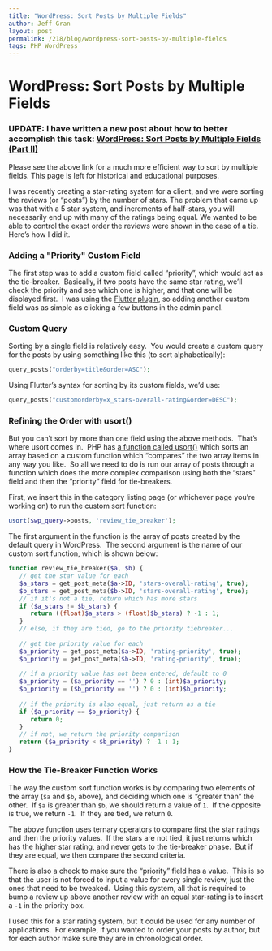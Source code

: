 ```yaml
---
title: "WordPress: Sort Posts by Multiple Fields"
author: Jeff Gran
layout: post
permalink: /218/blog/wordpress-sort-posts-by-multiple-fields
tags: PHP WordPress
---
```

# WordPress: Sort Posts by Multiple Fields

### UPDATE: I have written a new post about how to better accomplish this task: [WordPress: Sort Posts by Multiple Fields (Part II)][1]

 [1]: http://jeffgran.com/262/blog/wordpress-sort-posts-by-multiple-fields-part-ii

Please see the above link for a much more efficient way to sort by multiple fields. This page is left for historical and educational purposes.

I was recently creating a star-rating system for a client, and we were sorting the reviews (or “posts”) by the number of stars. The problem that came up was that with a 5 star system, and increments of half-stars, you will necessarily end up with many of the ratings being equal. We wanted to be able to control the exact order the reviews were shown in the case of a tie. Here’s how I did it.

### Adding a "Priority" Custom Field

The first step was to add a custom field called “priority”, which would act as the tie-breaker.  Basically, if two posts have the same star rating, we’ll check the priority and see which one is higher, and that one will be displayed first.  I was using the [Flutter plugin][2], so adding another custom field was as simple as clicking a few buttons in the admin panel.

 [2]: http://flutter.freshout.us/ "Flutter WordPress Plugin Homepage"

### Custom Query

Sorting by a single field is relatively easy.  You would create a custom query for the posts by using something like this (to sort alphabetically):

~~~~ php
query_posts("orderby=title&order=ASC");
~~~~

Using Flutter’s syntax for sorting by its custom fields, we’d use:

~~~~ php
query_posts("customorderby=x_stars-overall-rating&order=DESC");
~~~~

### Refining the Order with usort()

But you can’t sort by more than one field using the above methods.  That’s where usort comes in.  PHP has [a function called usort()][3] which sorts an array based on a custom function which “compares” the two array items in any way you like.  So all we need to do is run our array of posts through a function which does the more complex comparison using both the “stars” field and then the “priority” field for tie-breakers.

 [3]: http://us2.php.net/manual/en/function.usort.php "PHP Manual: usort"

First, we insert this in the category listing page (or whichever page you’re working on) to run the custom sort function:

~~~~ php
usort($wp_query->posts, 'review_tie_breaker');
~~~~

The first argument in the function is the array of posts created by the default query in WordPress.  The second argument is the name of our custom sort function, which is shown below:

~~~~ php
function review_tie_breaker($a, $b) {
   // get the star value for each 
   $a_stars = get_post_meta($a->ID, 'stars-overall-rating', true);
   $b_stars = get_post_meta($b->ID, 'stars-overall-rating', true);
   // if it's not a tie, return which has more stars
   if ($a_stars != $b_stars) {
      return ((float)$a_stars > (float)$b_stars) ? -1 : 1;
   }
   // else, if they are tied, go to the priority tiebreaker...
 
   // get the priority value for each
   $a_priority = get_post_meta($a->ID, 'rating-priority', true);
   $b_priority = get_post_meta($b->ID, 'rating-priority', true);
 
   // if a priority value has not been entered, default to 0
   $a_priority = ($a_priority == '') ? 0 : (int)$a_priority;
   $b_priority = ($b_priority == '') ? 0 : (int)$b_priority;
 
   // if the priority is also equal, just return as a tie
   if ($a_priority == $b_priority) {
      return 0;
   }
   // if not, we return the priority comparison
   return ($a_priority < $b_priority) ? -1 : 1;
}
~~~~

### How the Tie-Breaker Function Works

The way the custom sort function works is by comparing two elements of the array (`$a` and `$b`, above), and deciding which one is “greater than” the other.  If `$a` is greater than `$b`, we should return a value of `1`.  If the opposite is true, we return `-1`.  If they are tied, we return `0`. 

The above function uses ternary operators to compare first the star ratings and then the priority values.  If the stars are not tied, it just returns which has the higher star rating, and never gets to the tie-breaker phase.  But if they are equal, we then compare the second criteria.

There is also a check to make sure the “priority” field has a value.  This is so that the user is not forced to input a value for every single review, just the ones that need to be tweaked.  Using this system, all that is required to bump a review up above another review with an equal star-rating is to insert a `-1` in the priority box.

I used this for a star rating system, but it could be used for any number of applications.  For example, if you wanted to order your posts by author, but for each author make sure they are in chronological order.
